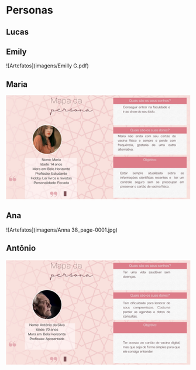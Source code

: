 # Personas

## Lucas


## Emily
![Artefatos](imagens/Emilly G.pdf)

## Maria
![Artefatos](imagens/maria.png)

## Ana
![Artefatos](imagens/Anna 38_page-0001.jpg)

## Antônio
![Artefatos](Artefatos/imagens/antonio.png)
